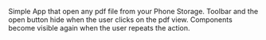Simple App that open any pdf file from your Phone Storage.
Toolbar and the open button hide when the user clicks on the pdf view.
Components become visible again when the user repeats the action.
